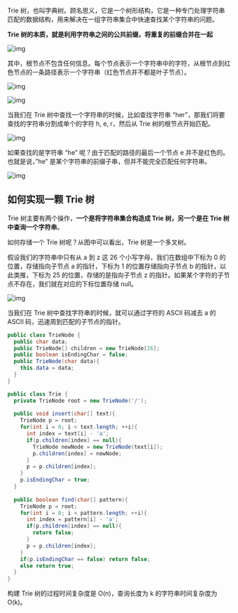 Trie 树，也叫字典树。顾名思义，它是一个树形结构，它是一种专门处理字符串匹配的数据结构，用来解决在一组字符串集合中快速查找某个字符串的问题。

**Trie 树的本质，就是利用字符串之间的公共前缀，将重复的前缀合并在一起**

![img](https://static001.geekbang.org/resource/image/28/32/280fbc0bfdef8380fcb632af39e84b32.jpg)

其中，根节点不包含任何信息。每个节点表示一个字符串中的字符，从根节点到红色节点的一条路径表示一个字符串（红色节点并不都是叶子节点）。

![img](https://static001.geekbang.org/resource/image/f8/6c/f848a7d8bda3d4f8bb4a7cbfaabab66c.jpg)

![img](https://static001.geekbang.org/resource/image/06/b6/06b45fde2ca8077465e0c557bc749ab6.jpg)

当我们在 Trie 树中查找一个字符串的时候，比如查找字符串 “her”，那我们将要查找的字符串分割成单个的字符 h, e, r，然后从 Trie 树的根节点开始匹配。

![img](https://static001.geekbang.org/resource/image/6d/b9/6dbed0579a60c6d170bd8fde5990bfb9.jpg)

如果查找的是字符串 “he” 呢？由于匹配的路径的最后一个节点 e 并不是红色的。也就是说，”he” 是某个字符串的前缀子串，但并不能完全匹配任何字符串。

![img](https://static001.geekbang.org/resource/image/05/f9/05c3c5d534921f00a9ae33e7e65b1bf9.jpg)

## 如何实现一颗 Trie 树

Trie 树主要有两个操作，**一个是将字符串集合构造成 Trie 树，另一个是在 Trie 树中查询一个字符串**。

如何存储一个 Trie 树呢？从图中可以看出，Trie 树是一个多叉树。

假设我们的字符串中只有从 a 到 z 这 26 个小写字母，我们在数组中下标为 0 的位置，存储指向子节点 a 的指针，下标为 1 的位置存储指向子节点 b 的指针，以此类推，下标为 25 的位置，存储的是指向子节点 z 的指针。如果某个字符的子节点不存在，我们就在对应的下标位置存储 null。

![img](https://static001.geekbang.org/resource/image/f5/35/f5a4a9cb7f0fe9dcfbf29eb1e5da6d35.jpg)

当我们在 Trie 树中查找字符串的时候，就可以通过字符的 ASCII 码减去 a 的 ASCII 码，迅速周到匹配的子节点的指针。

```java
public class TrieNode {
  public char data;
  public TrieNode[] children = new TrieNode[26];
  public boolean isEndingChar = false;
  public TrieNode(char data){
    this.data = data;
  }
}

public class Trie {
  private TrieNode root = new TrieNode('/');
  
  public void insert(char[] text){
    TrieNode p = root;
    for(int i = 0; i < text.length; ++i){
      int index = text[i] - 'a';
      if(p.children[index] == null){
        TrieNode newNode = new TrieNode(text[i]);
        p.children[index] = newNode;
      }
      p = p.children[index];
    }
    p.isEndingChar = true;
  }
  
  public boolean find(char[] pattern){
    TrieNode p = root;
    for(int i = 0; i < pattern.length; ++i){
      int index = pattern[i] - 'a';
      if(p.children[index] == null){
        return false;
      }
      p = p.children[index];
    }
    if(p.isEndingChar == false) return false;
    else return true;
  }
}
```

构建 Trie 树的过程时间复杂度是 O(n)，查询长度为 k 的字符串时间复杂度为 O(k)。